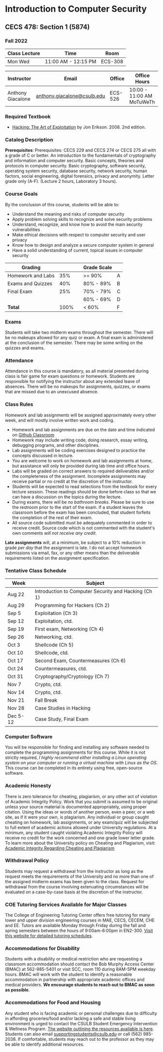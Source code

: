 # Introduction to Computer Security

## CECS 478: Section 1 (5874)

### Fall 2022

| Class Lecture | Time                | Room    |
|---------------|---------------------|---------|
| Mon Wed       | 11:00 AM - 12:15 PM | ECS-308 |

| Instructor        | Email                       | Office  | Office Hours           |
|-------------------|-----------------------------|---------|------------------------|
| Anthony Giacalone | anthony.giacalone@csulb.edu | ECS-526 | 10:00 - 11:00 AM MoTuWeTh |

### Required Textbook

* [Hacking: The Art of Exploitation](https://www.amazon.com/Hacking-Art-Exploitation-Jon-Erickson/dp/1593271441) by Jon Erikson. 2008. 2nd edition.

### Catalog Description

**Prerequisites**: Prerequisites: CECS 229 and CECS 274 or CECS 275 all with a grade of C or better. An introduction to the fundamentals of cryptography and information and computer security. Basic concepts, theories and protocols in computer security. Basic cryptography, software security, operating system security, database security, network security, human factors, social engineering, digital forensics, privacy and anonymity. Letter grade only (A-F). (Lecture 2 hours, Laboratory 3 hours).

### Course Goals

By the conclusion of this course, students will be able to:

* Understand the meaning and risks of computer security
* Apply problem solving skills to recognize and solve security problems
* Understand, recognize, and know how to avoid the main security vulnerabilities
* Make ethical decisions with respect to computer security and user privacy
* Know how to design and analyze a secure computer system in general
* Have a solid understanding of current, topical issues in computer security 

| Grading           |      | | Grade Scale |    |
|-------------------|------|-|-------------|----|
| Homework and Labs | 35%  | | >= 90%      | A  |
| Exams and Quizzes | 40%  | | 80% - 89%   | B  |
| Final Exam        | 25%  | | 70% - 79%   | C  |
|                   |      | | 60% - 69%   | D  |
| **Total**         | 100% | | < 60%       | F  |

### Exams

Students will take two midterm exams throughout the semester. There will be no makeups allowed for any quiz or exam. A final exam is administered at the conclusion of the semester. There may be some writing on the quizzes and exams.

### Attendance

Attendance in this course is mandatory, as all material presented during class is fair game for exam questions or homework. Students are responsible for notifying the instructor about any extended leave of absences. There will be no makeups for assignments, quizzes, or exams that are missed due to an unexcused absence.

### Class Rules

Homework and lab assignments will be assigned approximately every other week, and will mostly involve written work and coding.

* Homework and lab assignments are due on the date and time indicated on [Github Classroom](http://classroom.github.com)
* Homework may include writing code, doing research, essay writing, debugging programs, and other disciplines.
* Lab assignments will be coding exercises designed to practice the concepts discussed in lecture.
* You are welcome to work on homework and lab assignments at home, but assistance will only be provided during lab time and office hours.
* Labs will be graded on correct answers to required deliverables and/or the completeness of the assignment. Incomplete assignments may receive partial or no credit at the discretion of the instructor.
* Students will be expected to read selections from the textbook for every lecture session. These readings should be done before class so that we can have a discussion on the topics during the lecture.
* During exams, there will be *no bathroom breaks*. Please be sure to use the restroom prior to the start of the exam. If a student leaves the classroom before the exam has been concluded, that student forfeits the completion of the rest of their exam.
* All source code submitted must be adequately commented in order to receive credit. Source code which is not commented with the student's own comments *will not receive any credit*.

**Late assignments** will, at a minimum, be subject to a 10% reduction in grade *per day* that the assignment is late. I do not accept homework submissions via email, fax, or any other means than the deliverable requirements listed on the assignment specification.

### Tentative Class Schedule

|  Week      | Subject                                             |
|------------|-----------------------------------------------------|
| Aug 22     | Introduction to Computer Security and Hacking (Ch 1)|
| Aug 29     | Programming for Hackers (Ch 2)                      |
| Sep  5     | Exploitation (Ch 3)                                 |
| Sep 12     | Exploitation, ctd.                                  |
| Sep 19     | First exam, Networking (Ch 4)                       |
| Sep 26     | Networking, ctd.                                    |
| Oct  3     | Shellcode (Ch 5)                                    |
| Oct 10     | Shellcode, ctd.                                     |
| Oct 17     | Second Exam, Countermeasures (Ch 6)                 |
| Oct 24     | Countermeasures, ctd.                               |
| Oct 31     | Cryptography/Cryptology (Ch 7)                      |
| Nov  7     | Crypto, ctd.                                        |
| Nov 14     | Crypto, ctd.                                        |
| Nov 21     | Fall Break                                          |
| Nov 28     | Case Studies in Hacking                             |
| Dec 5-12   | Case Study, Final Exam                              |

### Computer Software

You will be responsible for finding and installing any software needed to complete the programming assignments for this course. While it is not strictly required, *I highly recommend either installing a Linux operating system on your computer or running a virtual machine with Linux as the OS*. This course can be completed in its entirety using free, open-source software.

### Academic Honesty

There is zero tolerance for cheating, plagiarism, or any other act of violation of Academic Integrity Policy. Work that you submit is assumed to be original unless your source material is documented appropriately, using proper citation. Using the ideas or words of another person, even a peer, or a web site, as if it were your own, is plagiarism. Any individual or group caught cheating on homework, lab assignments, or any exam/quiz will be subjected to full extent of academic actions allowed under University regulations. At a minimum, any student caught violating Academic Integrity Policy will receive no credit for the work concerned and one grade lower letter grade. To learn more about the University policy on Cheating and Plagiarism, visit: [Academic Integrity Regarding Cheating and Plagiarism](https://www.csulb.edu/academic-senate/policy-academic-integrity-regarding-cheating-and-plagiarism)

### Withdrawal Policy

Students may request a withdrawal from the instructor as long as the request meets the requirements of the University and no more than one of the assigned midterm exams has been given to the class. Request for withdrawal from the course involving extenuating circumstances will be evaluated on a case-by-case basis at the discretion of the instructor.

### COE Tutoring Services Available for Major Classes

The College of Engineering Tutoring Center offers free tutoring for many lower and upper division engineering courses in MAE, CECS, CECEM, CHE and EE. Tutors are available Monday through Friday during the fall and spring semesters between the hours of 9:00am-6:00pm in EN2-300. [Visit this website for detailed tutoring schedules](http://web.csulb.edu/colleges/coe/views/essc/academic_success/engineering_tutor.shtml).

### Accommodations for Disability

Students with a disability or medical restriction who are requesting a classroom accommodation should contact the Bob Murphy Access Center (BMAC) at 562-985-5401 or visit SCC, room 110 during 8AM-5PM weekday hours. BMAC will work with the student to identify a reasonable accommodation in partnership with appropriate academic offices and medical providers. **We encourage students to reach out to BMAC as soon as possible**.

### Accommodations for Food and Housing

Any student who is facing academic or personal challenges due to difficulty in affording groceries/food and/or lacking a safe and stable living environment is urged to contact the CSULB Student Emergency Intervention & Wellness Program. [The website outlining the resources available is here](http://www.csulb.edu/basicneeds). Students can also email supportingstudents@csulb.edu or call (562) 985-2038. If comfortable, students may reach out to the professor as they may be able to identify additional resources.
